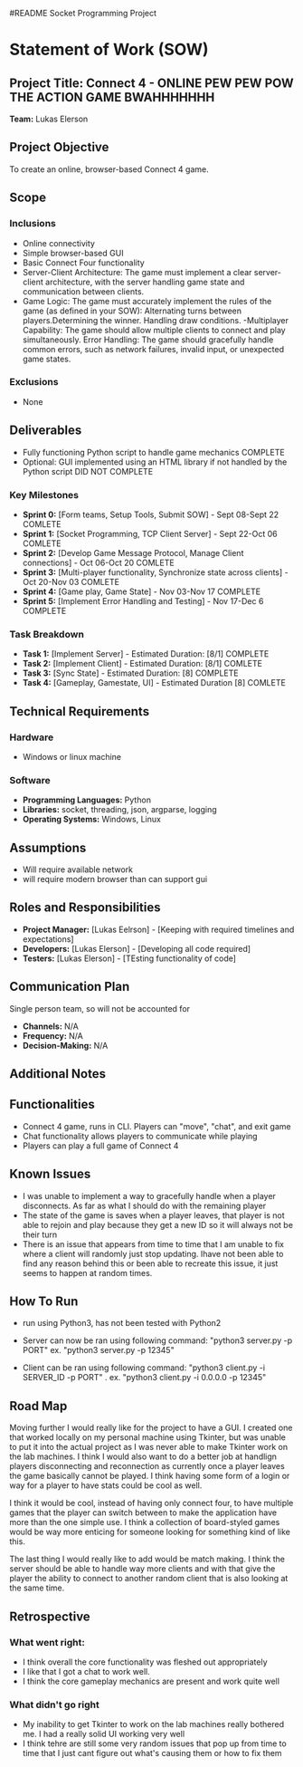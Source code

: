 #README
Socket Programming Project

# Statement of Work (SOW)

## Project Title: Connect 4 - ONLINE PEW PEW POW THE ACTION GAME BWAHHHHHHH

**Team:** Lukas Elerson

## Project Objective
To create an online, browser-based Connect 4 game.

## Scope

### Inclusions
- Online connectivity
- Simple browser-based GUI
- Basic Connect Four functionality
- Server-Client Architecture: The game must implement a clear server-client architecture, with the server handling game state and communication between clients.
- Game Logic: The game must accurately implement the rules of the game (as defined in your SOW):
Alternating turns between players.Determining the winner.
Handling draw conditions.
-Multiplayer Capability: The game should allow multiple clients to connect and play simultaneously.
Error Handling: The game should gracefully handle common errors, such as network failures, invalid input, or unexpected game states.

### Exclusions
- None

## Deliverables
- Fully functioning Python script to handle game mechanics COMPLETE
- Optional: GUI implemented using an HTML library if not handled by the Python script DID NOT COMPLETE

### Key Milestones
- **Sprint 0:** [Form teams, Setup Tools, Submit SOW] - Sept 08-Sept 22 COMLETE
- **Sprint 1:** [Socket Programming, TCP Client Server] -  Sept 22-Oct 06 COMLETE
- **Sprint 2:** [Develop Game Message Protocol, Manage Client connections] -  Oct 06-Oct 20 COMLETE
- **Sprint 3:** [Multi-player functionality, Synchronize state across clients] - Oct 20-Nov 03 COMLETE
- **Sprint 4:** [Game play, Game State] - Nov 03-Nov 17 COMPLETE
- **Sprint 5:** [Implement Error Handling and Testing] - Nov 17-Dec 6 COMPLETE

### Task Breakdown
- **Task 1:** [Implement Server] - Estimated Duration: [8/1]  COMPLETE
- **Task 2:** [Implement Client] - Estimated Duration: [8/1]  COMLETE
- **Task 3:** [Sync State] - Estimated Duration: [8]  COMPLETE
- **Task 4:** [Gameplay, Gamestate, UI] - Estimated Duration [8] COMLETE

## Technical Requirements

### Hardware
- Windows or linux machine  

### Software
- **Programming Languages:** Python
- **Libraries:** socket, threading, json, argparse, logging
- **Operating Systems:** Windows, Linux

## Assumptions
- Will require available network
- will require modern browser than can support gui

## Roles and Responsibilities
- **Project Manager:** [Lukas Eelrson] - [Keeping with required timelines and expectations]
- **Developers:** [Lukas Elerson] - [Developing all code required]
- **Testers:** [Lukas Elerson] - [TEsting functionality of code]

## Communication Plan
Single person team, so will not be accounted for
- **Channels:** N/A
- **Frequency:** N/A
- **Decision-Making:** N/A

## Additional Notes


## Functionalities

- Connect 4 game, runs in CLI. Players can "move", "chat", and exit game
- Chat functionality allows players to communicate while playing
- Players can play a full game of Connect 4 

## Known Issues

- I was unable to implement a way to gracefully handle when a player disconnects. As far as what I should do with the remaining player
- The state of the game is saves when a player leaves, that player is not able to rejoin and play because they get a new ID so it will always not be their turn
- There is an issue that appears from time to time that I am unable to fix where a client will randomly just stop updating. Ihave not been able to find
any reason behind this or been able to recreate this issue, it just seems to happen at random times.

## How To Run

- run using Python3, has not been tested with Python2

- Server can now be ran using following command:
    "python3 server.py -p PORT" 
    ex. "python3 server.py -p 12345"

- Client can be ran using following command:
    "python3 client.py -i SERVER_ID -p PORT" .
    ex. "python3 client.py -i 0.0.0.0 -p 12345"

## Road Map

Moving further I would really like for the project to have a GUI. I created one that worked locally on my personal machine using Tkinter, but was unable to put it 
into the actual project as I was never able to make Tkinter work on the lab machines. I think I would also want to do a better job at handlign players disconnecting
and reconnection as currently once a player leaves the game basically cannot be played. I think having some form of a login or way for a player to have stats could be 
cool as well. 

I think it would be cool, instead of having only connect four, to have multiple games that the player can switch between to make the application have more than 
the one simple use. I think a collection of board-styled games would be way more enticing for someone looking for something kind of like this.

The last thing I would really like to add would be match making. I think the server should be able to handle way more clients and with that give the player
the ability to connect to another random client that is also looking at the same time.

## Retrospective

### What went right:
* I think overall the core functionality was fleshed out appropriately
* I like that I got a chat to work well.
* I think the core gameplay mechanics are present and work quite well

### What didn't go right
* My inability to get Tkinter to work on the lab machines really bothered me. I had a really solid UI working very well
* I think tehre are still some very random issues that pop up from time to time that I just cant figure out what's causing them or how to fix them



